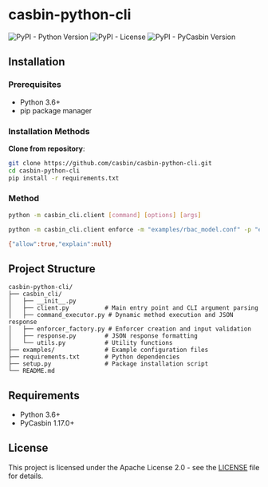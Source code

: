 # casbin-python-cli

![PyPI - Python Version](https://img.shields.io/badge/python-3.6%2B-blue)
![PyPI - License](https://img.shields.io/badge/license-Apache%202.0-green)
![PyPI - PyCasbin Version](https://img.shields.io/badge/pycasbin-1.17.0%2B-orange)

## Installation

### Prerequisites
- Python 3.6+
- pip package manager

### Installation Methods

**Clone from repository**:

```bash
git clone https://github.com/casbin/casbin-python-cli.git
cd casbin-python-cli
pip install -r requirements.txt
```

### Method

```bash
python -m casbin_cli.client [command] [options] [args]

python -m casbin_cli.client enforce -m "examples/rbac_model.conf" -p "examples/rbac_policy.csv" "alice" "data1" "read"

{"allow":true,"explain":null}
```

## Project Structure

```
casbin-python-cli/
├── casbin_cli/
│   ├── __init__.py
│   ├── client.py          # Main entry point and CLI argument parsing
│   ├── command_executor.py # Dynamic method execution and JSON response
│   ├── enforcer_factory.py # Enforcer creation and input validation
│   ├── response.py        # JSON response formatting
│   └── utils.py           # Utility functions
├── examples/              # Example configuration files
├── requirements.txt       # Python dependencies
├── setup.py               # Package installation script
└── README.md
```

## Requirements

- Python 3.6+
- PyCasbin 1.17.0+

## License

This project is licensed under the Apache License 2.0 - see the [LICENSE](LICENSE) file for details.